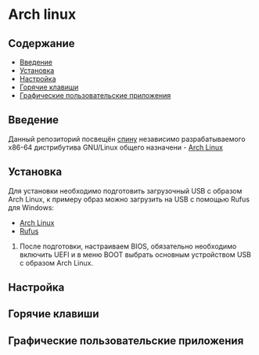 # Arch linux

## Содержание

- [Введение](#Введение)
- [Установка](#Установка)
- [Настройка](#Настройка)
- [Горячие клавиши](#Горячие)
- [Графические пользовательские приложения](#Графические)

## Введение

Данный репозиторий посвещён [спину](https://cyclowiki.org/wiki/Spin_(операционная_система)) независимо разрабатываемого x86-64 дистрибутива GNU/Linux общего назначени - [Arch Linux](https://wiki.archlinux.org/title/Arch_Linux_(Русский))

## Установка

Для установки необходимо подготовить загрузочный USB с образом Arch Linux, к примеру образ можно загрузить на USB с помощью Rufus для Windows:

- [Arch Linux](https://archlinux.org/download/)
- [Rufus](https://rufus.ie/en/)

1. После подготовки, настраиваем BIOS, обязательно необходимо включить UEFI и в меню BOOT выбрать основным устройством USB с образом Arch Linux.

## Настройка

## Горячие клавиши

## Графические пользовательские приложения

